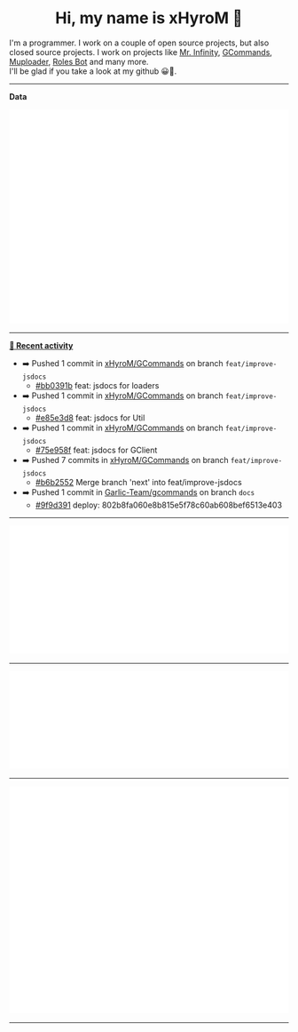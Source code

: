 <p align="center">
    <!-- <img src="https://avatars.githubusercontent.com/u/56601352" width="192" alt="hyro's pfp" /> -->
    <h1 align="center">Hi, my name is xHyroM 👋</h1>
</p>

I'm a programmer. I work on a couple of open source projects, but also closed source projects. I work on projects like [Mr. Infinity](https://discord.com/oauth2/authorize?client_id=720321585625694239&scope=bot%20applications.commands&permissions=8&redirect_uri=https://blobs.gq/imanager&prompt=consent&response_type=code), [GCommands](https://github.com/Garlic-Team/GCommands), [Muploader](https://github.com/xHyroM/Muploder), [Roles Bot](https://github.com/xHyroM/roles-bot) and many more.  
I'll be glad if you take a look at my github 😀👀.

___
**Data**

<img src="https://github.com/xHyroM/xHyroM/blob/master/.cache/base.svg">

___

**[📰 Recent activity](https://github.com/xHyroM)**
* ➡️ Pushed 1 commit in [xHyroM/GCommands](https://github.com/xHyroM/GCommands) on branch `feat/improve-jsdocs`
  * [#bb0391b](https://github.com/xHyroM/GCommands/commit/bb0391b) feat: jsdocs for loaders
* ➡️ Pushed 1 commit in [xHyroM/GCommands](https://github.com/xHyroM/GCommands) on branch `feat/improve-jsdocs`
  * [#e85e3d8](https://github.com/xHyroM/GCommands/commit/e85e3d8) feat: jsdocs for Util
* ➡️ Pushed 1 commit in [xHyroM/GCommands](https://github.com/xHyroM/GCommands) on branch `feat/improve-jsdocs`
  * [#75e958f](https://github.com/xHyroM/GCommands/commit/75e958f) feat: jsdocs for GClient
* ➡️ Pushed 7 commits in [xHyroM/GCommands](https://github.com/xHyroM/GCommands) on branch `feat/improve-jsdocs`
  * [#b6b2552](https://github.com/xHyroM/GCommands/commit/b6b2552) Merge branch &#39;next&#39; into feat/improve-jsdocs
* ➡️ Pushed 1 commit in [Garlic-Team/gcommands](https://github.com/Garlic-Team/gcommands) on branch `docs`
  * [#9f9d391](https://github.com/Garlic-Team/gcommands/commit/9f9d391) deploy: 802b8fa060e8b815e5f78c60ab608bef6513e403


___

<img src="https://github.com/xHyroM/xHyroM/blob/master/.cache/isocalendar.svg">

___

<img src="https://github.com/xHyroM/xHyroM/blob/master/.cache/languages.svg">

___

<img src="https://github.com/xHyroM/xHyroM/blob/master/.cache/achievements.svg">

___
